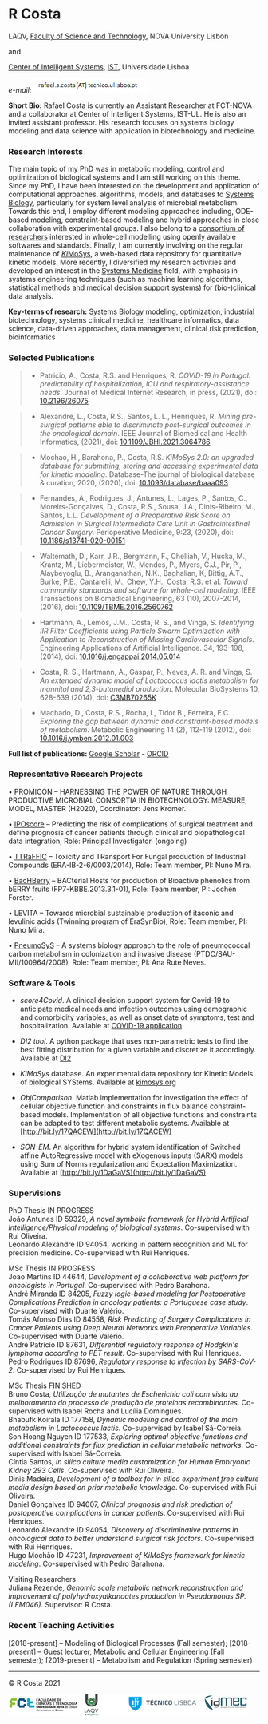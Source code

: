 
# R Costa

LAQV, 
[Faculty of Science and Technology](https://www.fct.unl.pt/pt-pt), NOVA University Lisbon

and

[Center of Intelligent Systems](https://www.idmec.tecnico.ulisboa.pt/research-groups/intelligent-systems/structure/), 
[IST](https://www.tecnico.ulisboa.pt), Universidade Lisboa

*e-mail:* ![Image](prtsc.png)

**Short Bio:** Rafael Costa is currently an Assistant Researcher at FCT-NOVA and a collaborator at Center of Intelligent Systems, IST-UL. He is also an invited assistant professor. His research focuses on systems biology modeling and data science with application in biotechnology and medicine.

### Research Interests

The main topic of my PhD was in metabolic modeling, control and optimization of biological systems and I am still working on this theme. Since my 
PhD, I have been interested on the development and application of computational approaches, algorithms, models, and databases
to [Systems Biology](https://systemsbiology.org/about/what-is-systems-biology/), particularly for system level analysis of microbial metabolism. Towards this end, I employ different
modeling approaches including, ODE-based modeling, constraint-based modeling and hybrid approaches in close collaboration 
with experimental groups. I also belong to a [consortium of researchers](http://www.bit.ly/1OsnTZr) interested in whole-cell 
modelling using openly available softwares and standards. Finally, I am currently involving on the regular maintenance of 
[*Ki*MoSys](https://www.kimosys.org), a web-based data repository for quantitative kinetic models. More recently, I  diversified my research
activities and developed an interest in the [Systems Medicine](https://www.nature.com/articles/emm2017290) field, with emphasis in systems engineering techniques (such as machine learning algorithms, statistical methods and medical [decision support systems](http://vimeo.com/241154708)) for (bio-)clinical data analysis.

**Key-terms of research:** Systems Biology modeling, optimization, industrial biotechnology, systems clinical medicine, healthcare informatics, data science, data-driven approaches, data management, clinical risk prediction, bioinformatics

### Selected Publications

> - Patricio, A., Costa, R.S. and Henriques, R. *COVID-19 in Portugal: predictability of hospitalization, ICU and respiratory-assistance needs*. Journal of Medical Internet Research,  in press, (2021), doi: [10.2196/26075](http://dx.doi.org/10.2196/26075)

> - Alexandre, L., Costa, R.S., Santos, L. L., Henriques, R. *Mining pre-surgical patterns able to discriminate post-surgical outcomes in the oncological domain*. IEEE Journal of Biomedical and Health Informatics, (2021), doi: [10.1109/JBHI.2021.3064786](https://doi.org/10.1109/JBHI.2021.3064786)

> - Mochao, H., Barahona, P., Costa, R.S. *KiMoSys 2.0: an upgraded database for submitting, storing and accessing experimental data for kinetic modeling*. Database-The journal of biological database & curation, 2020, (2020), doi: [10.1093/database/baaa093](https://doi.org/10.1093/database/baaa093)

> - Fernandes, A., Rodrigues, J., Antunes, L., Lages, P., Santos, C., Moreirs-Gonçalves, D.,  Costa, R.S., Sousa, J.A., Dinis-Ribeiro, M., Santos, L.L. *Development of a Preoperative Risk Score on Admission in Surgical Intermediate Care Unit in Gastrointestinal Cancer Surgery*. Perioperative Medicine, 9:23, (2020), doi: [10.1186/s13741-020-00151](https://doi.org/10.1186/s13741-020-00151-7)
 
> - Waltemath, D.,  Karr, J.R., Bergmann, F., Chelliah, V., Hucka, M., Krantz, M., Liebermeister, W., Mendes, P., Myers, C.J., Pir, P., Alaybeyoglu, B., Aranganathan, N.K., Baghalian, K, Bittig, A.T., Burke, P.E., Cantarelli, M., Chew, Y.H., Costa, R.S. et al. *Toward community standards and software for whole-cell modeling*. IEEE Transactions on Biomedical Engineering, 63 (10), 2007-2014, (2016), doi: [10.1109/TBME.2016.2560762](https://www.doi.org/10.1109/TBME.2016.2560762)

> - Hartmann, A., Lemos, J.M., Costa, R. S., and Vinga, S. *Identifying IIR Filter Coefficients using Particle Swarm Optimization with Application to Reconstruction of Missing Cardiovascular Signals*. Engineering Applications of Artificial Intelligence. 34, 193-198, (2014), doi: [10.1016/j.engappai.2014.05.014](https://doi.org/10.1016/j.engappai.2014.05.014)

> - Costa, R. S., Hartmann, A., Gaspar, P., Neves, A. R. and Vinga, S. *An extended dynamic model of Lactococcus lactis metabolism for mannitol and 2,3-butanediol production*. Molecular BioSystems 10, 628-639 (2014), doi: [C3MB70265K](https://doi.org/10.1039/C3MB70265K)

> - Machado, D., Costa, R.S., Rocha, I., Tidor B., Ferreira, E.C. . *Exploring the gap between dynamic and constraint-based models of metabolism*. Metabolic Engineering 14 (2), 112-119 (2012), doi: [10.1016/j.ymben.2012.01.003](https://doi.org/10.1016/j.ymben.2012.01.003)

**Full list of publications:**  [Google Scholar](https://scholar.google.com/citations?user=46oYvv0AAAAJ&hl=pt-PT) - [ORCID](http://orcid.org/0000-0002-7539-488X)

### Representative Research Projects

•	PROMICON – HARNESSING THE POWER OF NATURE THROUGH PRODUCTIVE MICROBIAL CONSORTIA IN BIOTECHNOLOGY: MEASURE, MODEL, MASTER (H2020), Coordinator: Jens Kromer.

•	[IPOscore](https://bit.ly/2AjgoHz) – Predicting the risk of complications of surgical treatment and define prognosis of cancer patients through clinical and biopathological data integration, Role: Principal Investigator. (ongoing)       

•	[TTRaFFIC](http://bit.ly/2YdKZwI) – Toxicity and TRansport For Fungal production of Industrial Compounds (ERA-IB-2-6/0003/2014), Role: Team member, PI: Nuno Mira.

•	[BacHBerry](http://www.bacberry.eu) – BACterial Hosts for production of Bioactive phenolics from bERRY fruits (FP7-KBBE.2013.3.1-01), Role: Team member, PI: Jochen Forster.

•	LEVITA – Towards microbial sustainable production of itaconic and levulinic acids (Twinning program of EraSynBio), Role: Team member, PI: Nuno Mira.

•	[PneumoSyS](http://bit.ly/18m5BZj) – A systems biology approach to the role of pneumococcal carbon metabolism in colonization and invasive disease (PTDC/SAU-MII/100964/2008), Role: Team member, PI: Ana Rute Neves.


### Software & Tools

- *score4Covid*. A clinical decision support system for Covid-19 to anticipate medical needs and infection outcomes using demographic and comorbidity variables, as well as onset date of symptoms, test and hospitalization. Available at [COVID-19 application](https://github.com/Andrempp/COVID_Calculator)

- *DI2 tool*. A python package that uses non-parametric tests to find the best fitting distribution for a given variable and discretize it accordingly. Available at [DI2](https://github.com/JupitersMight/DI2)

- *KiMoSys* database. An experimental data repository for Kinetic Models of biological SYStems. Available at [kimosys.org](http://www.kimosys.org) 

- *ObjComparison*. Matlab implementation for investigation the effect of cellular objective function and constraints in flux balance constraint-based models. Implementation of all objective functions and constraints can be adapted to test different metabolic systems. Available at [http://bit.ly/17QACEW](http://bit.ly/17QACEW)

- *SON-EM*. An algorithm for hybrid system identification of Switched affine AutoRegressive model with eXogenous inputs (SARX) models using Sum of Norms regularization and Expectation Maximization. Available at [http://bit.ly/1DaGaVS](http://bit.ly/1DaGaVS) 


### Supervisions

PhD Thesis IN PROGRESS <br />
João Antunes ID 59329, *A novel symbolic framework for Hybrid Artificial Intelligence/Physical modeling of biological systems*. Co-supervised with Rui Oliveira.<br />
Leonardo Alexandre ID 94054, working in pattern recognition and ML for precision medicine. Co-supervised with Rui Henriques.<br />

MSc Thesis IN PROGRESS <br />
Joao Martins ID 44644, *Development of a collaborative web platform for oncologists in Portugal*. Co-supervised with Pedro Barahona.<br />
André Miranda ID 84205, *Fuzzy logic-based modeling for Postoperative Complications Prediction in oncology patients: a Portuguese case study*. Co-supervised with Duarte Valério.<br />
Tomás Afonso Dias ID 84558, *Risk Predicting of Surgery Complications in Cancer Patients using Deep Neural Networks with Preoperative Variables*. Co-supervised with Duarte Valério.<br />
André Patrício ID 87631, *Differential regulatory response of Hodgkin's lymphoma according to PET result*. Co-supervised with Rui Henriques.<br />
Pedro Rodrigues ID 87696, *Regulatory response to infection by SARS-CoV-2*. Co-supervised by Rui Henriques.<br />

MSc Thesis FINISHED <br />
Bruno Costa, *Utilização de mutantes de Escherichia coli com vista ao melhoramento do processo de produção de proteinas recombinantes*. Co-supervised with Isabel Rocha and Lucília Domingues.<br />
Bhabufk Koirala ID 177158, *Dynamic modeling and control of the main metabolism in Lactococcus lactis*. Co-supervised by Isabel Sá-Correia.<br />
Son Hoang Nguyen ID 177533, *Exploring optimal objective functions and additional constraints for flux prediction in cellular metabolic networks*. Co-supervised with Isabel Sá-Correia.<br />
Cíntia Santos, *In silico culture media customization for Human Embryonic Kidney 293 Cells*. Co-supervised with Rui Oliveira.<br />
Dinis Madeira, *Development of a toolbox for in silico experiment free culture media design based on prior metabolic knowledge*. Co-supervised with Rui Oliveira.<br />
Daniel Gonçalves ID 94007, *Clinical prognosis and risk prediction of postoperative complications in cancer patients*. Co-supervised with Rui Henriques.<br />
Leonardo Alexandre ID 94054, *Discovery of discriminative patterns in oncological data to better understand surgical risk factors*. Co-supervised with Rui Henriques.<br />
Hugo Mochão ID 47231, *Improvement of KiMoSys framework for kinetic modeling*. Co-supervised with Pedro Barahona.<br />

Visiting Researchers <br />
Juliana Rezende, *Genomic scale metabolic network reconstruction and improvement of polyhydroxyalkanoates production in Pseudomonas SP. (LFM046)*. Supervisor:  R Costa.<br />


### Recent Teaching Activities

[2018-present] – Modeling of Biological Processes (Fall semester);    [2018-present] – Guest lecturer, Metabolic and Cellular Engineering (Fall semester);    [2019-present] – Metabolism and Regulation (Spring semester)                                                                                                                                                                                                                                          
                                                                                                                                                    
---

  &copy; R Costa 2021
  

![](logos/all_logo.png)

  
